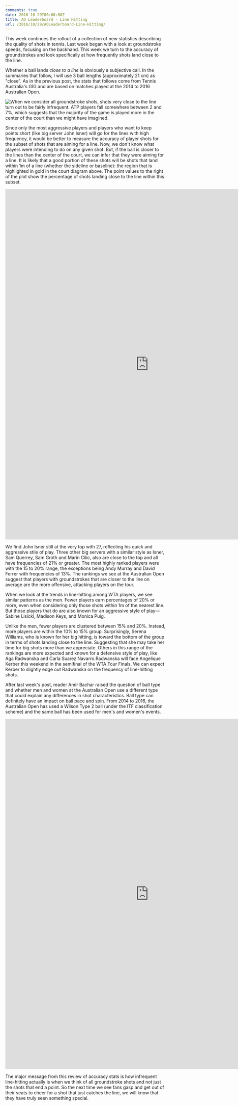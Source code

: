 ```yaml
---
comments: true
date: 2016-10-29T00:00:00Z
title: AO Leaderboard - Line Hitting
url: /2016/10/29/AOLeaderboard-Line-Hitting/
---
```


This week continues the rollout of a collection of new statistics describing the quality of shots in tennis. Last week began with a look at groundstroke speeds, focusing on the backhand. This week we turn to the accuracy of groundstrokes and look specifically at how frequently shots land close to the line. 

Whether a ball lands _close to a line_ is obviously a subjective call. In the summaries that follow, I will use 3 ball lengths (approximately 21 cm) as "close". As in the previous post, the stats that follows come from Tennis Australia's GIG and are based on matches played at the 2014 to 2016 Australian Open. 

<div style="float:left;"><img src="/assets/tenniscourt_lines.png"/></div>

When we consider all groundstroke shots, shots very close to the line turn out to be fairly infrequent. ATP players fall somewhere between 2 and 7%, which suggests that the majority of the game is played more in the center of the court than we might have imagined. 

Since only the most aggressive players and players who want to keep points short (like big server John Isner) will go for the lines with high frequency, it would be better to measure the accuracy of player shots for the subset of shots that are aiming for a line. Now, we don't know what players were intending to do on any given shot. But, if the ball is closer to the lines than the center of the court, we can infer that they were aiming for a line. It is likely that a good portion of these shots will be shots that land within 1m of a line (whether the sideline or baseline): the region that is highlighted in gold in the court diagram above. The point values to the right of the plot show the percentage of shots landing close to the line within this subset.


<iframe width="900" height="1100" frameborder="0" scrolling="no" src="https://plot.ly/~on-the-t/976.embed"></iframe>

We find John Isner still at the very top with 27, reflecting his quick and aggressive stile of play.  Three other big servers with a similar style as Isner, Sam Querrey, Sam Groth and Marin Cilic, also are close to the top and all have frequencies of 21% or greater. The most highly ranked players were with the 15 to 20% range, the exceptions being Andy Murray and David Ferrer with frequencies of 13%. The rankings we see at the Australian Open suggest that players with groundstrokes that are closer to the line on average are the more offensive, attacking players on the tour. 

When we look at the trends in line-hitting among WTA players, we see similar patterns as the men. Fewer players earn percentages of 20% or more, even when considering only those shots within 1m of the nearest line. But those players that do are also known for an aggressive style of play&mdash; Sabine Lisicki, Madison Keys, and Monica Puig.

Unlike the men, fewer players are clustered between 15% and 20%. Instead, more players are within the 10% to 15% group. Surprisingly, Serena Williams, who is known for her big hitting, is toward the bottom of the group in terms of shots landing close to the line. Suggesting that she may take her time for big shots more than we appreciate. Others in this range of the rankings are more expected and known for a defensive style of play, like Aga Radwanska and Carla Suarez Navarro.Radwanska will face Angelique Kerber this weekend in the semifinal of the WTA Tour Finals. We can expect Kerber to slightly edge out Radwanska on the frequency of line-hitting shots. 

After last week's post, reader Amir Bachar raised the question of ball type and whether men and women at the Australian Open use a different type that could explain any differences in shot characteristics. Ball type can definitely have an impact on ball pace and spin. From 2014 to 2016, the Australian Open has used a Wilson Type 2 ball (under the ITF classification scheme) and the same ball has been used for men's and women's events. 

<iframe width="900" height="1100" frameborder="0" scrolling="no" src="https://plot.ly/~on-the-t/978.embed"></iframe>

The major message from this review of accuracy stats is how infrequent line-hitting actually is when we think of all groundstroke shots and not just the shots that end a point. So the next time we see fans gasp and get out of their seats to cheer for a shot that just catches the line, we will know that they have truly seen something special.



